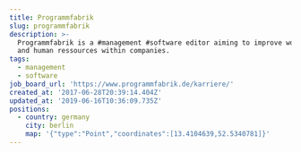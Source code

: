 ```yaml
---
title: Programmfabrik
slug: programmfabrik
description: >-
  Programmfabrik is a #management #software editor aiming to improve workflows
  and human ressources within companies. 
tags:
  - management
  - software
job_board_url: 'https://www.programmfabrik.de/karriere/'
created_at: '2017-06-28T20:39:14.404Z'
updated_at: '2019-06-16T10:36:09.735Z'
positions:
  - country: germany
    city: berlin
    map: '{"type":"Point","coordinates":[13.4104639,52.5340781]}'
---
```


